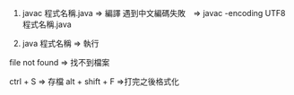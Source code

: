 1. javac 程式名稱.java => 編譯
遇到中文編碼失敗　=>
javac -encoding UTF8 程式名稱.java

2. java 程式名稱 => 執行
 
file not found => 找不到檔案 

ctrl + S => 存檔
alt + shift + F =>打完之後格式化